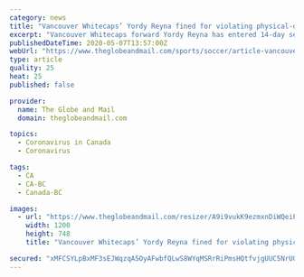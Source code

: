 ```yaml
---
category: news
title: "Vancouver Whitecaps’ Yordy Reyna fined for violating physical-distancing protocol, enters quarantine"
excerpt: "Vancouver Whitecaps forward Yordy Reyna has entered 14-day self-quarantine and been fined after breaking physical distancing protocols. Reyna was captured on video Tuesday taking part in a pickup soccer game in a Vancouver park."
publishedDateTime: 2020-05-07T13:57:00Z
webUrl: "https://www.theglobeandmail.com/sports/soccer/article-vancouver-whitecaps-yordy-reyna-fined-for-breaking-physical/"
type: article
quality: 25
heat: 25
published: false

provider:
  name: The Globe and Mail
  domain: theglobeandmail.com

topics:
  - Coronavirus in Canada
  - Coronavirus

tags:
  - CA
  - CA-BC
  - Canada-BC

images:
  - url: "https://www.theglobeandmail.com/resizer/A9i9vukK9ezmxnDiWQeiFqMaKe4=/1200x0/filters:quality(80)/cloudfront-us-east-1.images.arcpublishing.com/tgam/ZFQPUJRIBJHMJM3SA5R2HFGVUQ.jpg"
    width: 1200
    height: 748
    title: "Vancouver Whitecaps’ Yordy Reyna fined for violating physical-distancing protocol, enters quarantine"

secured: "xMFCSYLpBxMF3sEJWqzqA5OyAFwbfQLwS8WYqMSRrRiPmsHQtfvjgUUC5NrUQUohhoAoi77MMIQxR6dPkhZV8k0GQXLXyH6yIP8VfoIg5Jabsnf6fkdMu4boMa9notlXK+d77lBDPMM1BWFfV4OEshfyB00IjvQbnXqwALDOnUw8zbPlb2X2SFEvyENrJk1zDbj9L8jmpyJB5fawiyQN4zVyjKsBvF6XY6on4yXhBwPOHjOd2U1Y738Lo4EuGN8cYRyeDLh8lWXTSNaKq45NHm/5SBHtTMiD6WHCDBC4D1b9Ie7z7DxcdqzWqnTgLXW0;nyENI3SI22UdDHCFFVmdgg=="
---
```



